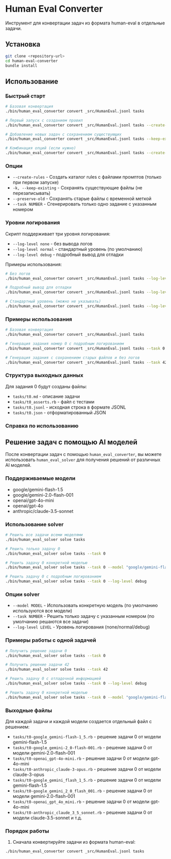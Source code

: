 # Human Eval Converter

Инструмент для конвертации задач из формата human-eval в отдельные задачи.

## Установка

```bash
git clone <repository-url>
cd human-eval-converter
bundle install
```

## Использование

### Быстрый старт
```bash
# Базовая конвертация
./bin/human_eval_converter convert _src/HumanEval.jsonl tasks

# Первый запуск с созданием правил
./bin/human_eval_converter convert _src/HumanEval.jsonl tasks --create-rules

# Добавление новых задач с сохранением существующих
./bin/human_eval_converter convert _src/HumanEval.jsonl tasks --keep-existing

# Комбинация опций (если нужно)
./bin/human_eval_converter convert _src/HumanEval.jsonl tasks --create-rules --keep-existing
```

### Опции

- `--create-rules` - Создать каталог rules с файлами промптов (только при первом запуске)
- `-k, --keep-existing` - Сохранять существующие файлы (не перезаписывать)
- `--preserve-old` - Сохранять старые файлы с временной меткой
- `--task NUMBER` - Сгенерировать только одно задание с указанным номером

### Уровни логирования

Скрипт поддерживает три уровня логирования:

- `--log-level none` - без вывода логов
- `--log-level normal` - стандартный уровень (по умолчанию)
- `--log-level debug` - подробный вывод для отладки

Примеры использования:
```bash
# Без логов
./bin/human_eval_converter convert _src/HumanEval.jsonl tasks --log-level none

# Подробный вывод для отладки
./bin/human_eval_converter convert _src/HumanEval.jsonl tasks --log-level debug

# Стандартный уровень (можно не указывать)
./bin/human_eval_converter convert _src/HumanEval.jsonl tasks --log-level normal
```

### Примеры использования

```bash
# Базовая конвертация
./bin/human_eval_converter convert _src/HumanEval.jsonl tasks

# Генерация задания номер 0 с подробным логированием
./bin/human_eval_converter convert _src/HumanEval.jsonl tasks --task 0 --log-level debug

# Генерация задания с сохранением старых файлов и без логов
./bin/human_eval_converter convert _src/HumanEval.jsonl tasks --task 42 --preserve-old --log-level none
```

### Структура выходных данных

Для задания 0 будут созданы файлы:
- `tasks/t0.md` - описание задачи
- `tasks/t0_asserts.rb` - файл с тестами
- `tasks/t0.jsonl` - исходная строка в формате JSONL
- `tasks/t0.json` - отформатированный JSON

### Справка по использованию

## Решение задач с помощью AI моделей

После конвертации задач с помощью `human_eval_converter`, вы можете использовать `human_eval_solver` для получения решений от различных AI моделей.

### Поддерживаемые модели
- google/gemini-flash-1.5
- google/gemini-2.0-flash-001
- openai/gpt-4o-mini
- openai/gpt-4o
- anthropic/claude-3.5-sonnet

### Использование solver

```bash
# Решить все задачи всеми моделями
./bin/human_eval_solver solve tasks

# Решить только задачу 0
./bin/human_eval_solver solve tasks --task 0

# Решить задачу 0 конкретной моделью
./bin/human_eval_solver solve tasks --task 0 --model "google/gemini-flash-1.5"

# Решить задачу 0 с подробным логированием
./bin/human_eval_solver solve tasks --task 0 --log-level debug
```

### Опции solver

- `--model MODEL` - Использовать конкретную модель (по умолчанию используются все модели)
- `--task NUMBER` - Решить только задачу с указанным номером (по умолчанию решаются все задачи)
- `--log-level LEVEL` - Уровень логирования (none/normal/debug)

### Примеры работы с одной задачей

```bash
# Получить решение задачи 0
./bin/human_eval_solver solve tasks --task 0

# Получить решение задачи 42
./bin/human_eval_solver solve tasks --task 42

# Решить задачу 0 с отладочной информацией
./bin/human_eval_solver solve tasks --task 0 --log-level debug

# Решить задачу 0 конкретной моделью
./bin/human_eval_solver solve tasks --task 0 --model "google/gemini-flash-1.5"
```

### Выходные файлы

Для каждой задачи и каждой модели создается отдельный файл с решением:
- `tasks/t0-google_gemini-flash-1_5.rb` - решение задачи 0 от модели gemini-flash-1.5
- `tasks/t0-google_gemini-2_0-flash-001.rb` - решение задачи 0 от модели gemini-2.0-flash-001
- `tasks/t0-openai_gpt-4o-mini.rb` - решение задачи 0 от модели gpt-4o-mini
- `tasks/t0-anthropic_claude-3-opus.rb` - решение задачи 0 от модели claude-3-opus
- `tasks/t0-google_gemini_flash_1_5.rb` - решение задачи 0 от модели gemini-flash-1.5
- `tasks/t0-google_gemini_2_0_flash_001.rb` - решение задачи 0 от модели gemini-2.0-flash-001
- `tasks/t0-openai_gpt_4o_mini.rb` - решение задачи 0 от модели gpt-4o-mini
- `tasks/t0-anthropic_claude_3_5_sonnet.rb` - решение задачи 0 от модели claude-3.5-sonnet
и т.д.

### Порядок работы

1. Сначала конвертируйте задачи из формата human-eval:
```bash
./bin/human_eval_converter convert _src/HumanEval.jsonl tasks
```